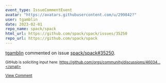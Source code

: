 ```yaml
---
event_type: IssueCommentEvent
avatar: "https://avatars.githubusercontent.com/u/299842?"
user: tgamblin
date: 2023-02-01
repo_name: spack/spack
html_url: https://github.com/spack/spack/issues/35250
repo_url: https://github.com/spack/spack
---
```


<a href='https://github.com/tgamblin' target='_blank'>tgamblin</a> commented on issue <a href='https://github.com/spack/spack/issues/35250' target='_blank'>spack/spack#35250</a>.

<small>GitHub is soliciting input here: https://github.com/orgs/community/discussions/46034...</small>

<a href='https://github.com/spack/spack/issues/35250' target='_blank'>View Comment</a>